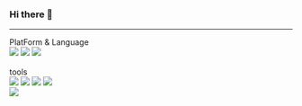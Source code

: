 ### Hi there 👋
---


<div>PlatForm & Language</div>
<div>
	<img src="https://img.shields.io/badge/Java-007396?style=flat-square&logo=Java&logoColor=white" />
	<img src="https://img.shields.io/badge/HTML5-E34F26?style=flat-square&logo=HTML5&logoColor=white" />
	<img src="https://img.shields.io/badge/CSS3-1572B6?style=flat-square&logo=CSS3&logoColor=white" />
</div>
<br>
<div>tools</div>
<div>
	<img src="https://img.shields.io/badge/spring-6DB33F?style=flat-square&logo=spring&logoColor=white" />
	<img src="https://img.shields.io/badge/javascript-F7DF1E?style=flat-square&logo=javascript&logoColor=white" />
	<img src="https://img.shields.io/badge/mysql-4479A1?style=flat-square&logo=mysql&logoColor=white" />
	<img src="https://img.shields.io/badge/jquery-0769AD?style=flat-square&logo=jquery&logoColor=white" />
</div>
<a href="버튼을 눌렀을 때 이동할 링크" target="_blank"><img src="https://img.shields.io/badge/Gmail-EA4335?style=flat-square&logo=Gmail&logoColor=white"/></a>

<!--
**hanakong/hanakong** is a ✨ _special_ ✨ repository because its `README.md` (this file) appears on your GitHub profile.

Here are some ideas to get you started:

- 🔭 I’m currently working on ...
- 🌱 I’m currently learning ...
- 👯 I’m looking to collaborate on ...
- 🤔 I’m looking for help with ...
- 💬 Ask me about ...
- 📫 How to reach me: ...
- 😄 Pronouns: ...
- ⚡ Fun fact: ...
-->
